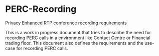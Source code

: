 # PERC-Recording
Privacy Enhanced RTP conference recording requirements

This is a work in progress document that tries to describe the need for recording PERC calls in a environment like Contact
Centre or Financial trading floor. This document also defines the requirements and the use-case for recording PERC calls.

